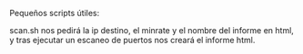 Pequeños scripts útiles:

scan.sh nos pedirá la ip destino, el minrate y el nombre del informe en html, y tras ejecutar un escaneo de puertos nos creará el informe html.


